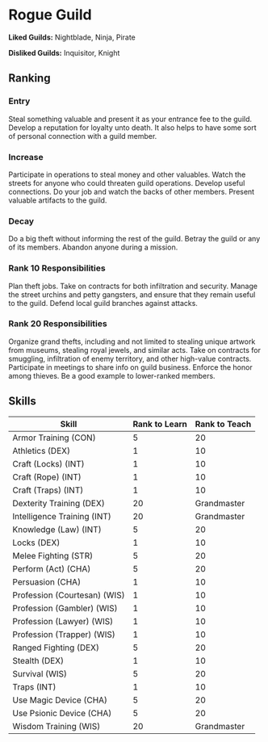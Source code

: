 # Rogue Guild

**Liked Guilds:** Nightblade, Ninja, Pirate

**Disliked Guilds:** Inquisitor, Knight

## Ranking

### Entry

Steal something valuable and present it as your entrance fee to the guild. Develop a reputation for loyalty unto death. It also helps to have some sort of personal connection with a guild member.

### Increase

Participate in operations to steal money and other valuables. Watch the streets for anyone who could threaten guild operations. Develop useful connections. Do your job and watch the backs of other members. Present valuable artifacts to the guild.

### Decay

Do a big theft without informing the rest of the guild. Betray the guild or any of its members. Abandon anyone during a mission.

### Rank 10 Responsibilities

Plan theft jobs. Take on contracts for both infiltration and security. Manage the street urchins and petty gangsters, and ensure that they remain useful to the guild. Defend local guild branches against attacks.

### Rank 20 Responsibilities

Organize grand thefts, including and not limited to stealing unique artwork from museums, stealing royal jewels, and similar acts. Take on contracts for smuggling, infiltration of enemy territory, and other high-value contracts. Participate in meetings to share info on guild business. Enforce the honor among thieves. Be a good example to lower-ranked members.

## Skills

| Skill | Rank to Learn | Rank to Teach |
| ---   | ---           | ---           |
| Armor Training (CON) | 5 | 20
| Athletics (DEX) | 1 | 10
| Craft (Locks) (INT) | 1 | 10
| Craft (Rope) (INT) | 1 | 10
| Craft (Traps) (INT) | 1 | 10
| Dexterity Training (DEX) | 20 | Grandmaster
| Intelligence Training (INT) | 20 | Grandmaster
| Knowledge (Law) (INT) | 5 | 20
| Locks (DEX) | 1 | 10
| Melee Fighting (STR) | 5 | 20
| Perform (Act) (CHA) | 5 | 20
| Persuasion (CHA) | 1 | 10
| Profession (Courtesan) (WIS) | 1 | 10
| Profession (Gambler) (WIS) | 1 | 10
| Profession (Lawyer) (WIS) | 1 | 10
| Profession (Trapper) (WIS) | 1 | 10
| Ranged Fighting (DEX) | 5 | 20
| Stealth (DEX) | 1 | 10
| Survival (WIS) | 5 | 20
| Traps (INT) | 1 | 10
| Use Magic Device (CHA) | 5 | 20
| Use Psionic Device (CHA) | 5 | 20
| Wisdom Training (WIS) | 20 | Grandmaster
